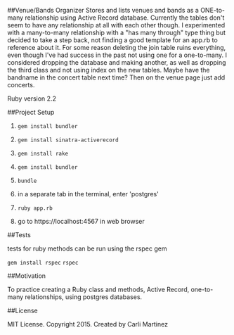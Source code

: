 ##Venue/Bands Organizer
Stores and lists venues and bands as a ONE-to-many relationship using Active Record database. Currently the tables don't seem to have any relationship at all with each other though. I experimented with a many-to-many relationship with a "has many through" type thing but decided to take a step back, not finding a good template for an app.rb to reference about it. For some reason deleting the join table ruins everything, even though I've had success in the past not using one for a one-to-many. I considered dropping the database and making another, as well as dropping the third class and not using index on the new tables. Maybe have the bandname in the concert table next time? Then on the venue page just add concerts.

Ruby version 2.2

##Project Setup

1. `gem install bundler`
2. `gem install sinatra-activerecord`
3. `gem install rake`
4. `gem install bundler`
5.   `bundle`
6. in a separate tab in the terminal, enter 'postgres'
7.   `ruby app.rb`

8. go to https://localhost:4567 in web browser

##Tests

tests for ruby methods can be run using the rspec gem

`gem install rspec`
`rspec`

##Motivation

To practice creating a Ruby class and methods, Active Record, one-to-many relationships, using postgres databases.

##License

MIT License. Copyright 2015. Created by Carli Martinez
